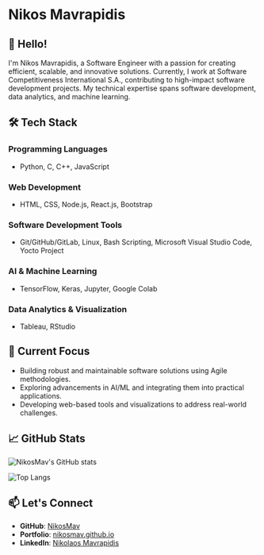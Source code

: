 # Nikos Mavrapidis

## 👋 Hello!

I'm Nikos Mavrapidis, a Software Engineer with a passion for creating efficient, scalable, and innovative solutions. Currently, I work at Software Competitiveness International S.A., contributing to high-impact software development projects. My technical expertise spans software development, data analytics, and machine learning.

## 🛠 Tech Stack

### Programming Languages
- Python, C, C++, JavaScript

### Web Development
- HTML, CSS, Node.js, React.js, Bootstrap

### Software Development Tools
- Git/GitHub/GitLab, Linux, Bash Scripting, Microsoft Visual Studio Code, Yocto Project

### AI & Machine Learning
- TensorFlow, Keras, Jupyter, Google Colab

### Data Analytics & Visualization
- Tableau, RStudio

## 🚀 Current Focus
- Building robust and maintainable software solutions using Agile methodologies.
- Exploring advancements in AI/ML and integrating them into practical applications.
- Developing web-based tools and visualizations to address real-world challenges.

## 📈 GitHub Stats

![NikosMav's GitHub stats](https://github-readme-stats.vercel.app/api?username=NikosMav&show_icons=true&theme=radical)

![Top Langs](https://github-readme-stats.vercel.app/api/top-langs/?username=NikosMav&layout=compact&theme=radical&langs_count=10)

## 📫 Let's Connect
- **GitHub**: [NikosMav](https://github.com/NikosMav)
- **Portfolio**: [nikosmav.github.io](https://nikosmav.github.io)
- **LinkedIn**: [Nikolaos Mavrapidis](https://www.linkedin.com/in/nikolaos-mavrapidis)
